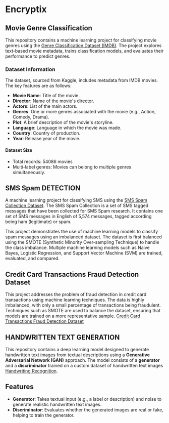 # Encryptix

## Movie Genre Classification

This repository contains a machine learning project for classifying movie genres using the [Genre Classification Dataset (IMDB)](https://www.kaggle.com/datasets/hijest/genre-classification-dataset-imdb). The project explores text-based movie metadata, trains classification models, and evaluates their performance to predict genres.

### Dataset Information

The dataset, sourced from Kaggle, includes metadata from IMDB movies. The key features are as follows:

- **Movie Name**: Title of the movie.
- **Director**: Name of the movie's director.
- **Actors**: List of the main actors.
- **Genres**: One or more genres associated with the movie (e.g., Action, Comedy, Drama).
- **Plot**: A brief description of the movie's storyline.
- **Language**: Language in which the movie was made.
- **Country**: Country of production.
- **Year**: Release year of the movie.

#### Dataset Size

- Total records: 54086 movies
- Multi-label genres: Movies can belong to multiple genres simultaneously.

## SMS Spam DETECTION

A machine learning project for classifying SMS using the [SMS Spam Collection Dataset](https://www.kaggle.com/datasets/uciml/sms-spam-collection-dataset/data). The SMS Spam Collection is a set of SMS tagged messages that have been collected for SMS Spam research. It contains one set of SMS messages in English of 5,574 messages, tagged according being ham (legitimate) or spam.

This project demonstrates the use of machine learning models to classify spam messages using an imbalanced dataset. The dataset is first balanced using the SMOTE (Synthetic Minority Over-sampling Technique) to handle the class imbalance. Multiple machine learning models such as Naive Bayes, Logistic Regression, and Support Vector Machine (SVM) are trained, evaluated, and compared.

## Credit Card Transactions Fraud Detection Dataset

This project addresses the problem of fraud detection in credit card transactions using machine learning techniques. The data is highly imbalanced, with only a small percentage of transactions being fraudulent. Techniques such as SMOTE are used to balance the dataset, ensuring that models are trained on a more representative sample. [Credit Card Transactions Fraud Detection Dataset](https://www.kaggle.com/datasets/kartik2112/fraud-detection)

## HANDWRITTEN TEXT GENERATION

This repository contains a deep learning model designed to generate handwritten text images from textual descriptions using a **Generative Adversarial Network (GAN)** approach. The model consists of a **generator** and a **discriminator** trained on a custom dataset of handwritten text images [Handwriting Recognition](https://www.kaggle.com/datasets/landlord/handwriting-recognition).

## Features

- **Generator**: Takes textual input (e.g., a label or description) and noise to generate realistic handwritten text images.
- **Discriminator**: Evaluates whether the generated images are real or fake, helping to train the generator.
